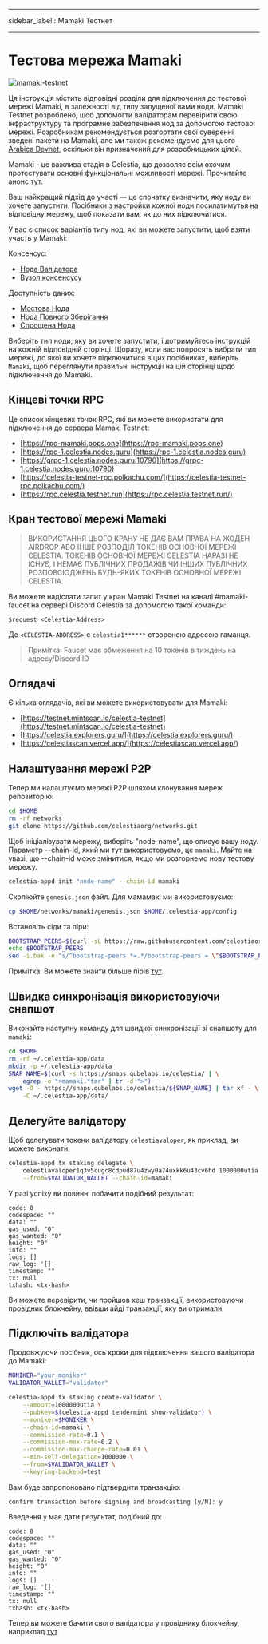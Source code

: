 - - -
sidebar_label : Mamaki Тестнет
- - -

# Тестова мережа Mamaki

![mamaki-testnet](/img/mamaki.png)

Ця інструкція містить відповідні розділи для підключення до тестової мережі Mamaki, в залежності від типу запущеної вами ноди. Mamaki Testnet розроблено, щоб допомогти валідаторам перевірити свою інфраструктуру та програмне забезпечення нод за допомогою тестової мережі. Розробникам рекомендується розгортати свої суверенні зведені пакети на Mamaki, але ми також рекомендуємо для цього [Arabica Devnet](./arabica-devnet.md), оскільки він призначений для розробницьких цілей.

Mamaki - це важлива стадія в Celestia, що дозволяє всім охочим протестувати основні функціональні можливості мережі. Прочитайте анонс [тут](https://blog.celestia.org/celestia-testnet-introduces-alpha-data-availability-api/).

Ваш найкращий підхід до участі — це спочатку визначити, яку ноду ви хочете запустити. Посібники з настройки кожної ноди посилатимутья на відповідну мережу, щоб показати вам, як до них підключитися.

У вас є список варіантів типу нод, які ви можете запустити, щоб взяти участь у Mamaki:

Консенсус:

* [Нода Валідатора](./validator-node.md)
* [Вузол консенсусу](./consensus-full-node.md)

Доступність даних:

* [Мостова Нода](./bridge-node.md)
* [Нода Повного Зберігання](./full-storage-node.md)
* [Спрощена Нода](./light-node.md)

Виберіть тип ноди, яку ви хочете запустити, і дотримуйтесь інструкцій на кожній відповідній сторінці. Щоразу, коли вас попросять вибрати тип мережі, до якої ви хочете підключитися в цих посібниках, виберіть `Mamaki`, щоб переглянути правильні інструкції на цій сторінці щодо підключення до Mamaki.

## Кінцеві точки RPC

Це список кінцевих точок RPC, які ви можете використати для підключення до сервера Mamaki Testnet:

* [https://rpc-mamaki.pops.one](https://rpc-mamaki.pops.one)
* [https://rpc-1.celestia.nodes.guru](https://rpc-1.celestia.nodes.guru)
* [https://grpc-1.celestia.nodes.guru:10790](https://grpc-1.celestia.nodes.guru:10790)
* [https://celestia-testnet-rpc.polkachu.com/](https://celestia-testnet-rpc.polkachu.com/)
* [https://rpc.celestia.testnet.run](https://rpc.celestia.testnet.run/)

## Кран тестової мережі Mamaki

> ВИКОРИСТАННЯ ЦЬОГО КРАНУ НЕ ДАЄ ВАМ ПРАВА НА ЖОДЕН AIRDROP АБО ІНШЕ РОЗПОДІЛ ТОКЕНІВ ОСНОВНОЇ МЕРЕЖІ CELESTIA. ТОКЕНІВ ОСНОВНОЇ МЕРЕЖІ CELESTIA НАРАЗІ НЕ ІСНУЄ, І НЕМАЄ ПУБЛІЧНИХ ПРОДАЖІВ ЧИ ІНШИХ ПУБЛІЧНИХ РОЗПОВСЮДЖЕНЬ БУДЬ-ЯКИХ ТОКЕНІВ ОСНОВНОЇ МЕРЕЖІ CELESTIA.

Ви можете надіслати запит у кран Mamaki Testnet на каналі #mamaki-faucet на сервері Discord Celestia за допомогою такої команди:

```text
$request <Celestia-Address>
```

Де `<CELESTIA-ADDRESS>` є `celestia1******` створеною адресою гаманця.

> Примітка: Faucet має обмеження на 10 токенів в тиждень на адресу/Discord ID

## Оглядачі

Є кілька оглядачів, які ви можете використовувати для Mamaki:

* [https://testnet.mintscan.io/celestia-testnet](https://testnet.mintscan.io/celestia-testnet)
* [https://celestia.explorers.guru/](https://celestia.explorers.guru/)
* [https://celestiascan.vercel.app/](https://celestiascan.vercel.app/)

## Налаштування мережі P2P

Тепер ми налаштуємо мережі P2P шляхом клонування мереж репозиторію:

```sh
cd $HOME
rm -rf networks
git clone https://github.com/celestiaorg/networks.git
```

Щоб ініціалізувати мережу, виберіть "node-name", що описує вашу ноду. Параметр --chain-id, який ми тут використовуємо, це `mamaki`. Майте на увазі, що --chain-id може змінитися, якщо ми розгорнемо нову тестову мережу.

```sh
celestia-appd init "node-name" --chain-id mamaki
```

Скопіюйте `genesis.json` файл. Для мамамакі ми використовуємо:

```sh
cp $HOME/networks/mamaki/genesis.json $HOME/.celestia-app/config
```

Встановіть сіди та піри:

<!-- markdownlint-disable MD013 -->
```sh
BOOTSTRAP_PEERS=$(curl -sL https://raw.githubusercontent.com/celestiaorg/networks/master/mamaki/bootstrap-peers.txt | tr -d '\n')
echo $BOOTSTRAP_PEERS
sed -i.bak -e "s/^bootstrap-peers *=.*/bootstrap-peers = \"$BOOTSTRAP_PEERS\"/" $HOME/.celestia-app/config/config.toml
```
<!-- markdownlint-enable MD013 -->

Примітка: Ви можете знайти більше пірів [тут](https://github.com/celestiaorg/networks/blob/master/mamaki/peers.txt).

## Швидка синхронізація використовуючи снапшот

Виконайте наступну команду для швидкої синхронізації зі снапшоту для `mamaki`:

```sh
cd $HOME
rm -rf ~/.celestia-app/data
mkdir -p ~/.celestia-app/data
SNAP_NAME=$(curl -s https://snaps.qubelabs.io/celestia/ | \
    egrep -o ">mamaki.*tar" | tr -d ">")
wget -O - https://snaps.qubelabs.io/celestia/${SNAP_NAME} | tar xf - \
    -C ~/.celestia-app/data/
```

## Делегуйте валідатору

Щоб делегувати токени валідатору `celestiavaloper`, як приклад, ви можете виконати:

```sh
celestia-appd tx staking delegate \
    celestiavaloper1q3v5cugc8cdpud87u4zwy0a74uxkk6u43cv6hd 1000000utia \
    --from=$VALIDATOR_WALLET --chain-id=mamaki
```

У разі успіху ви повинні побачити подібний результат:

```console
code: 0
codespace: ""
data: ""
gas_used: "0"
gas_wanted: "0"
height: "0"
info: ""
logs: []
raw_log: '[]'
timestamp: ""
tx: null
txhash: <tx-hash>
```

Ви можете перевірити, чи пройшов хеш транзакції, використовуючи провідник блокчейну, ввівши айді транзакції, яку ви отримали.

## Підключіть валідатора

Продовжуючи посібник, ось кроки для підключення вашого валідатора до Mamaki:

```sh
MONIKER="your_moniker"
VALIDATOR_WALLET="validator"

celestia-appd tx staking create-validator \
    --amount=1000000utia \
    --pubkey=$(celestia-appd tendermint show-validator) \
    --moniker=$MONIKER \
    --chain-id=mamaki \
    --commission-rate=0.1 \
    --commission-max-rate=0.2 \
    --commission-max-change-rate=0.01 \
    --min-self-delegation=1000000 \
    --from=$VALIDATOR_WALLET \
    --keyring-backend=test
```

Вам буде запропоновано підтвердити транзакцію:

```console
confirm transaction before signing and broadcasting [y/N]: y
```

Введення `y` має дати результат, подібний до:

```console
code: 0
codespace: ""
data: ""
gas_used: "0"
gas_wanted: "0"
height: "0"
info: ""
logs: []
raw_log: '[]'
timestamp: ""
tx: null
txhash: <tx-hash>
```

Тепер ви можете бачити свого валідатора у провіднику блокчейну, наприклад [тут](https://celestia.explorers.guru/)

